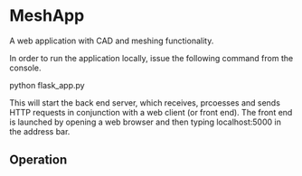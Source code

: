 # MeshApp
A web application with CAD and meshing functionality.

In order to run the application locally, issue the following command from the console.

python flask_app.py

This will start the back end server, which receives, prcoesses and sends HTTP requests in conjunction with a web client (or front end). 
The front end is launched by opening a web browser and then typing localhost:5000 in the address bar.

## Operation

